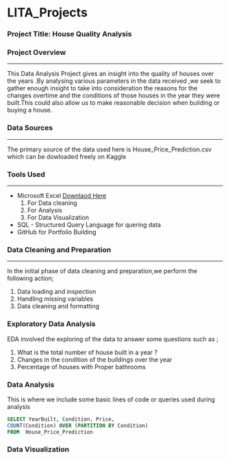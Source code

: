 # LITA_Projects

### Project Title: House Quality Analysis

### Project Overview
---
This Data Analysis Project gives an insight into the quality of houses over the years .By analysing various parameters in the data received ,we seek to gather enough insight to take into consideration the reasons for the changes overtime and the conditions of those houses in the year they were built.This could also allow us to make reasonable decision when building or buying a house.

### Data Sources
---
The primary source of the data used here is House_Price_Prediction.csv which can be dowloaded freely on Kaggle

### Tools Used
---
- Microsoft Excel [Downlaod Here](https://www.microsoft.com)
   1. For Data cleaning
   2. For Analysis
   3. For Data Visualization 
- SQL - Structured Query Language for quering data 
- GitHub for Portfolio Building

### Data Cleaning and Preparation
---
In the initial phase of data cleaning and preparation,we perform the following action;
1. Data loading and inspection
2. Handling missing variables
3. Data cleaning and formatting

### Exploratory Data Analysis
EDA involved the exploring of the data to answer some questions such as ;
1. What is the total number of house built in a year ?
2. Changes in the condition of the buildings over the year 
3. Percentage of houses with Proper bathrooms

### Data Analysis
This is where we include some basic lines of code or queries used during analysis
  ``` SQL
SELECT YearBuilt, Condition, Price,
COUNT(Condition) OVER (PARTITION BY Condition)
FROM  House_Price_Prediction
```
### Data Visualization
